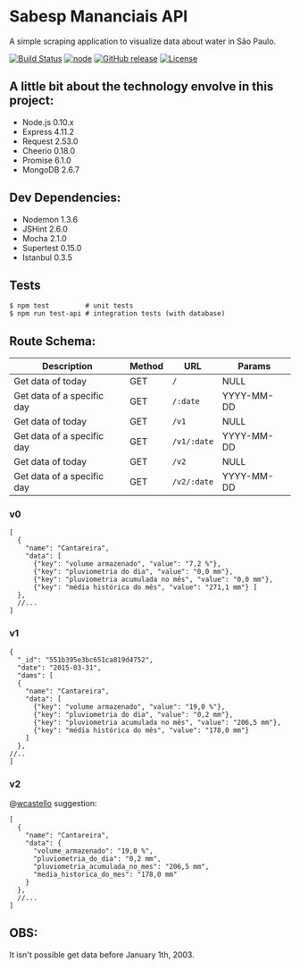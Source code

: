 # Sabesp Mananciais API
A simple scraping application to visualize data about water in São Paulo.

[![Build Status](https://travis-ci.org/rafaell-lycan/sabesp-mananciais-api.svg?branch=master)](https://travis-ci.org/rafaell-lycan/sabesp-mananciais-api)
[![node](https://img.shields.io/badge/node-0.10.x-brightgreen.svg)]()
[![GitHub release](https://img.shields.io/github/release/rafaell-lycan/sabesp-mananciais-api.svg)]()
[![License](http://img.shields.io/:license-mit-blue.svg)](https://github.com/rafaell-lycan/sabesp-mananciais-api/blob/master/LICENSE)


## A little bit about the technology envolve in this project:
- Node.js 0.10.x
- Express 4.11.2
- Request 2.53.0
- Cheerio 0.18.0
- Promise 6.1.0
- MongoDB 2.6.7


## Dev Dependencies:
- Nodemon 1.3.6
- JSHint 2.6.0
- Mocha 2.1.0
- Supertest 0.15.0
- Istanbul 0.3.5


## Tests
```
$ npm test         # unit tests
$ npm run test-api # integration tests (with database)
```

## Route Schema:
Description                | Method | URL         | Params
---------------------------| ------ | ----------- | ---------
Get data of today          | GET    | `/`         | NULL
Get data of a specific day | GET    | `/:date`    | YYYY-MM-DD
Get data of today          | GET    | `/v1`       | NULL
Get data of a specific day | GET    | `/v1/:date` | YYYY-MM-DD
Get data of today          | GET    | `/v2`       | NULL
Get data of a specific day | GET    | `/v2/:date` | YYYY-MM-DD

### v0
```
[
  {
    "name": "Cantareira",
    "data": [
      {"key": "volume armazenado", "value": "7,2 %"},
      {"key": "pluviometria do dia", "value": "0,0 mm"},
      {"key": "pluviometria acumulada no mês", "value": "0,0 mm"},
      {"key": "média histórica do mês", "value": "271,1 mm"} ]
  },
  //...
]
```

### v1
```
{
  "_id": "551b395e3bc651ca819d4752",
  "date": "2015-03-31",
  "dams": [
  {
    "name": "Cantareira",
    "data": [
      {"key": "volume armazenado", "value": "19,0 %"},
      {"key": "pluviometria do dia", "value": "0,2 mm"},
      {"key": "pluviometria acumulada no mês", "value": "206,5 mm"},
      {"key": "média histórica do mês", "value": "178,0 mm"}
    ]
  },
//..
]
```

### v2
@[wcastello](https://github.com/wcastello) suggestion:
```
[
  {
    "name": "Cantareira",
    "data": {
      "volume_armazenado": "19,0 %",
      "pluviometria_do_dia": "0,2 mm",
      "pluviometria_acumulada_no_mes": "206,5 mm",
      "media_historica_do_mes": "178,0 mm"
    }
  },
  //...
]
```

## OBS:
It isn't possible get data before January 1th, 2003.

